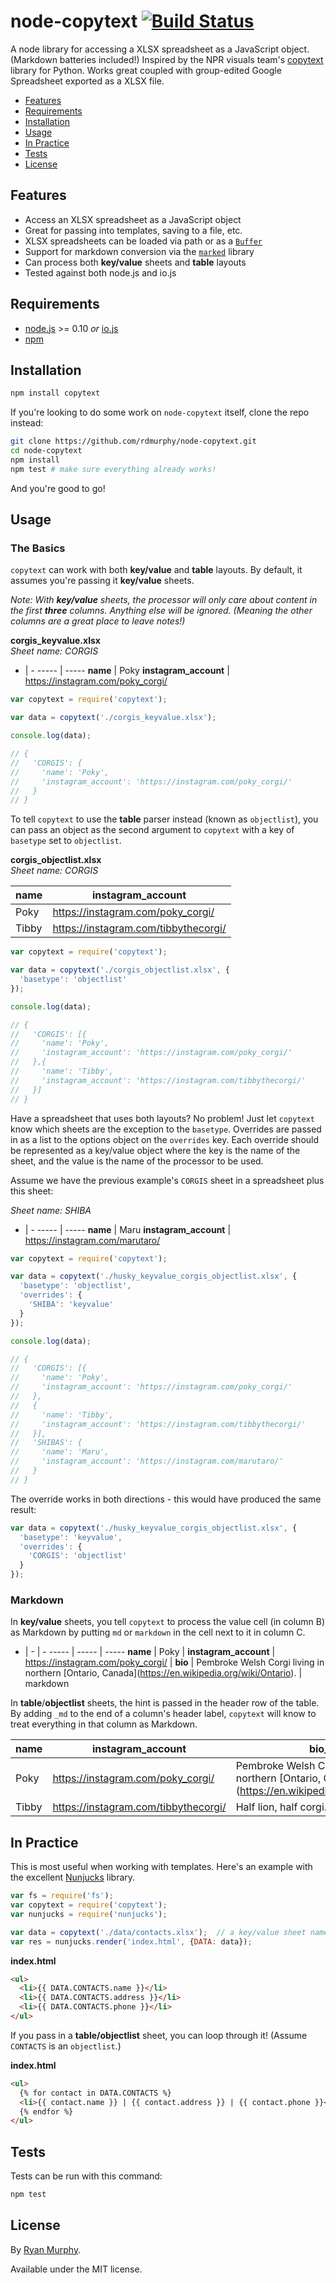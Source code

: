 # node-copytext [![Build Status](https://travis-ci.org/rdmurphy/node-copytext.svg?branch=master)](https://travis-ci.org/rdmurphy/node-copytext)

A node library for accessing a XLSX spreadsheet as a JavaScript object. (Markdown batteries included!) Inspired by the NPR visuals team's [copytext](https://github.com/nprapps/copytext) library for Python. Works great coupled with group-edited Google Spreadsheet exported as a XLSX file.

* [Features](#features)
* [Requirements](#requirements)
* [Installation](#installation)
* [Usage](#usage)
* [In Practice](#in-practice)
* [Tests](#tests)
* [License](#license)

## Features

- Access an XLSX spreadsheet as a JavaScript object
- Great for passing into templates, saving to a file, etc.
- XLSX spreadsheets can be loaded via path or as a [`Buffer`](https://nodejs.org/api/buffer.html)
- Support for markdown conversion via the [`marked`](https://github.com/chjj/marked) library
- Can process both **key/value** sheets and **table** layouts
- Tested against both node.js and io.js


## Requirements

- [node.js](https://nodejs.org/) >= 0.10 *or* [io.js](https://iojs.org/en/index.html)
- [npm](https://www.npmjs.com/)

## Installation
```sh
npm install copytext
```

If you're looking to do some work on `node-copytext` itself, clone the repo instead:

```sh
git clone https://github.com/rdmurphy/node-copytext.git
cd node-copytext
npm install
npm test # make sure everything already works!
```

And you're good to go!
## Usage

### The Basics

`copytext` can work with both **key/value** and **table** layouts. By default, it assumes you're passing it **key/value** sheets.

*Note: With **key/value** sheets, the processor will only care about content in the first **three** columns. Anything else will be ignored. (Meaning the other columns are a great place to leave notes!)*

**corgis_keyvalue.xlsx**  
*Sheet name: CORGIS*

- | - 
----- | -----
**name** | Poky
**instagram_account** | https://instagram.com/poky_corgi/

```js
var copytext = require('copytext');

var data = copytext('./corgis_keyvalue.xlsx');

console.log(data);

// {
//   'CORGIS': {
//     'name': 'Poky',
//     'instagram_account': 'https://instagram.com/poky_corgi/'
//   }
// }
```

To tell `copytext` to use the **table** parser instead (known as `objectlist`), you can pass an object as the second argument to `copytext` with a key of `basetype` set to `objectlist`.

**corgis_objectlist.xlsx**  
*Sheet name: CORGIS*

name | instagram_account
----- | -----
Poky | https://instagram.com/poky_corgi/
Tibby | https://instagram.com/tibbythecorgi/

```js
var copytext = require('copytext');

var data = copytext('./corgis_objectlist.xlsx', {
  'basetype': 'objectlist'
});

console.log(data);

// {
//   'CORGIS': [{
//     'name': 'Poky',
//     'instagram_account': 'https://instagram.com/poky_corgi/'
//   },{
//     'name': 'Tibby',
//     'instagram_account': 'https://instagram.com/tibbythecorgi/'
//   }]
// }
```

Have a spreadsheet that uses both layouts? No problem! Just let `copytext` know which sheets are the exception to the `basetype`. Overrides are passed in as a list to the options object on the `overrides` key. Each override should be represented as a key/value object where the key is the name of the sheet, and the value is the name of the processor to be used.

Assume we have the previous example's `CORGIS` sheet in a spreadsheet plus this sheet:

*Sheet name: SHIBA*

- | -
----- | -----
**name** | Maru
**instagram_account** | https://instagram.com/marutaro/

```js
var copytext = require('copytext');

var data = copytext('./husky_keyvalue_corgis_objectlist.xlsx', {
  'basetype': 'objectlist',
  'overrides': {
    'SHIBA': 'keyvalue'
  }
});

console.log(data);

// {
//   'CORGIS': [{
//     'name': 'Poky',
//     'instagram_account': 'https://instagram.com/poky_corgi/'
//   },
//   {
//     'name': 'Tibby',
//     'instagram_account': 'https://instagram.com/tibbythecorgi/'
//   }],
//   'SHIBAS': {
//     'name': 'Maru',
//     'instagram_account': 'https://instagram.com/marutaro/'
//   }
// }
```

The override works in both directions - this would have produced the same result:

```js
var data = copytext('./husky_keyvalue_corgis_objectlist.xlsx', {
  'basetype': 'keyvalue',
  'overrides': {
    'CORGIS': 'objectlist'
  }
});
```

### Markdown

In **key/value** sheets, you tell `copytext` to process the value cell (in column B) as Markdown by putting `md` or `markdown` in the cell next to it in column C.

- | - | -
----- | ----- | -----
**name**  | Poky |
**instagram_account**  | https://instagram.com/poky_corgi/ |
**bio** | Pembroke Welsh Corgi living in northern \[Ontario, Canada](https://en.wikipedia.org/wiki/Ontario). | markdown

In **table**/**objectlist** sheets, the hint is passed in the header row of the table. By adding `_md` to the end of a column's header label, `copytext` will know to treat everything in that column as Markdown.

name | instagram_account | bio_md
----- | ----- | -----
Poky | https://instagram.com/poky_corgi/ | Pembroke Welsh Corgi living in northern \[Ontario, Canada](https://en.wikipedia.org/wiki/Ontario).
Tibby | https://instagram.com/tibbythecorgi/ | Half lion, half corgi. A pinch of bunny.

## In Practice

This is most useful when working with templates. Here's an example with the excellent [Nunjucks](http://mozilla.github.io/nunjucks/) library.

```js
var fs = require('fs');
var copytext = require('copytext');
var nunjucks = require('nunjucks');

var data = copytext('./data/contacts.xlsx');  // a key/value sheet named CONTACTS
var res = nunjucks.render('index.html', {DATA: data});
```

**index.html**
```html
<ul>
  <li>{{ DATA.CONTACTS.name }}</li>
  <li>{{ DATA.CONTACTS.address }}</li>
  <li>{{ DATA.CONTACTS.phone }}</li>
</ul>
```



If you pass in a **table/objectlist** sheet, you can loop through it! (Assume `CONTACTS` is an `objectlist`.)

**index.html**
```html
<ul>
  {% for contact in DATA.CONTACTS %}
  <li>{{ contact.name }} | {{ contact.address }} | {{ contact.phone }}</li>
  {% endfor %}
</ul>
```


## Tests

Tests can be run with this command:

```sh
npm test
```

## License

By [Ryan Murphy](https://twitter.com/rdmurphy).

Available under the MIT license.

